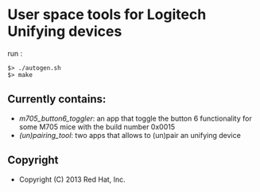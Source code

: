 User space tools for Logitech Unifying devices
==============================================

run :

    $> ./autogen.sh
    $> make

Currently contains:
-------------------

* *m705_button6_toggler*: an app that toggle the button 6 functionality for some
M705 mice with the build number 0x0015
* *(un)pairing_tool*: two apps that allows to (un)pair an unifying device

Copyright
---------

 * Copyright (C) 2013 Red Hat, Inc.
